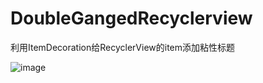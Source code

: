 # DoubleGangedRecyclerview
利用ItemDecoration给RecyclerView的item添加粘性标题

![image](https://github.com/cai784921129/DoubleGangedRecyclerview/blob/master/screenshot/20170719201604056.gif?raw=true)
